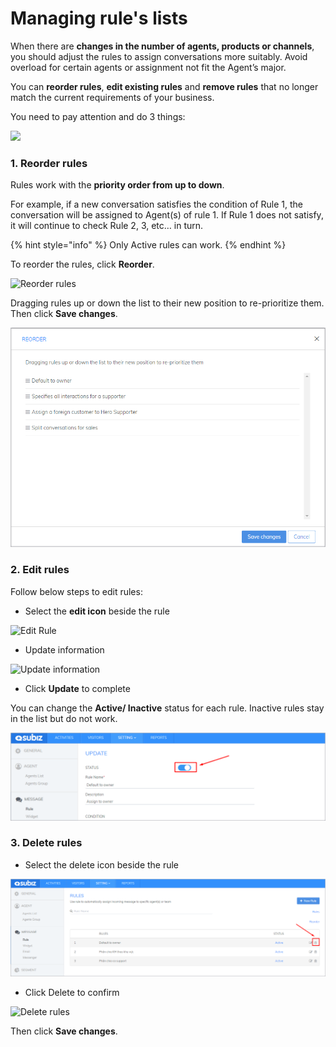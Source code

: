 # Managing rule's lists

When there are **changes in the number of agents, products or channels**, you should adjust the rules to assign conversations more suitably. Avoid overload for certain agents or assignment not fit the Agent’s major.

You can **reorder rules**, **edit existing rules** and **remove rules** that no longer match the current requirements of your business.

You need to pay attention and do 3 things:

![](https://docv4.subiz.com/wp-content/uploads/2018/03/all.png)

### **1. Reorder rules**

Rules work with the **priority order from up to down**.

For example, if a new conversation satisfies the condition of Rule 1, the conversation will be assigned to Agent\(s\) of rule 1. If Rule 1 does not satisfy, it will continue to check Rule 2, 3, etc… in turn.

{% hint style="info" %}
Only Active rules can work.
{% endhint %}

To reorder the rules, click **Reorder**.

![Reorder rules](https://docv4.subiz.com/wp-content/uploads/2018/03/Reorder-button.png)

Dragging rules up or down the list to their new position to re-prioritize them. Then click **Save changes**.

![Reorder rules](../../../.gitbook/assets/rule-setting.png)

### **2. Edit rules**

Follow below steps to edit rules:

* Select the **edit icon** beside the rule

![Edit Rule](https://docv4.subiz.com/wp-content/uploads/2018/03/edit-rule.png)

* Update information

![Update information](https://docv4.subiz.com/wp-content/uploads/2018/03/update-rule.png)

* Click **Update** to complete

You can change the **Active/ Inactive** status for each rule. Inactive rules stay in the list but do not work.

![Update the Active status for the rule](../../../.gitbook/assets/update-rule.png)

### **3. Delete rules**

* Select the delete icon beside the rule

![Delete rules](../../../.gitbook/assets/xoa-rule.png)

* Click Delete to confirm

![Delete rules](https://docv4.subiz.com/wp-content/uploads/2018/03/delete-rule.png)

Then click **Save changes**.

